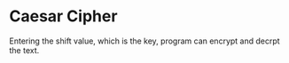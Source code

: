# Caesar Cipher

Entering the shift value, which is the key, program can encrypt and decrpt the text. 